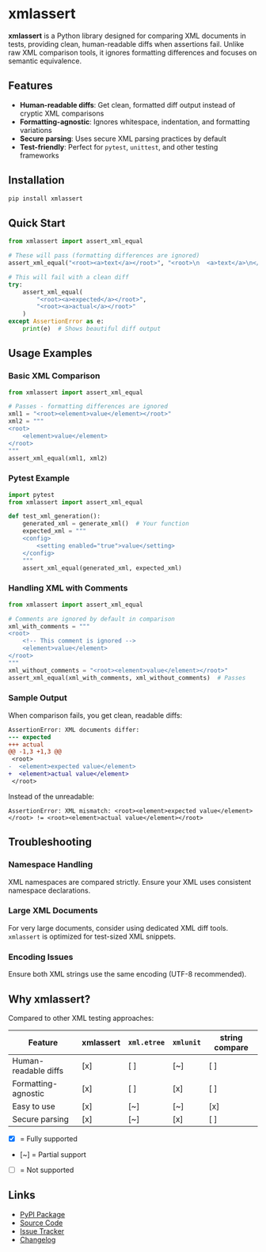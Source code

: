 # xmlassert

**xmlassert** is a Python library designed for comparing XML documents in tests,
providing clean,
human-readable diffs when assertions fail.
Unlike raw XML comparison tools,
it ignores formatting differences and focuses on semantic equivalence.

## Features

- **Human-readable diffs**: Get clean, formatted diff output instead of cryptic XML comparisons
- **Formatting-agnostic**: Ignores whitespace, indentation, and formatting variations
- **Secure parsing**: Uses secure XML parsing practices by default
- **Test-friendly**: Perfect for `pytest`, `unittest`, and other testing frameworks

## Installation

```bash
pip install xmlassert
```

## Quick Start

``` python
from xmlassert import assert_xml_equal

# These will pass (formatting differences are ignored)
assert_xml_equal("<root><a>text</a></root>", "<root>\n  <a>text</a>\n</root>")

# This will fail with a clean diff
try:
    assert_xml_equal(
        "<root><a>expected</a></root>",
        "<root><a>actual</a></root>"
    )
except AssertionError as e:
    print(e)  # Shows beautiful diff output
```


## Usage Examples

### Basic XML Comparison

``` python
from xmlassert import assert_xml_equal

# Passes - formatting differences are ignored
xml1 = "<root><element>value</element></root>"
xml2 = """
<root>
    <element>value</element>
</root>
"""
assert_xml_equal(xml1, xml2)
```


### Pytest Example

``` python
import pytest
from xmlassert import assert_xml_equal

def test_xml_generation():
    generated_xml = generate_xml()  # Your function
    expected_xml = """
    <config>
        <setting enabled="true">value</setting>
    </config>
    """
    assert_xml_equal(generated_xml, expected_xml)
```


### Handling XML with Comments

``` python
from xmlassert import assert_xml_equal

# Comments are ignored by default in comparison
xml_with_comments = """
<root>
    <!-- This comment is ignored -->
    <element>value</element>
</root>
"""
xml_without_comments = "<root><element>value</element></root>"
assert_xml_equal(xml_with_comments, xml_without_comments)  # Passes
```

### Sample Output

When comparison fails, you get clean, readable diffs:

``` diff
AssertionError: XML documents differ:
--- expected
+++ actual
@@ -1,3 +1,3 @@
 <root>
-  <element>expected value</element>
+  <element>actual value</element>
 </root>
```

Instead of the unreadable:
```
AssertionError: XML mismatch: <root><element>expected value</element></root> != <root><element>actual value</element></root>
```

## Troubleshooting

### Namespace Handling
XML namespaces are compared strictly.
Ensure your XML uses consistent namespace declarations.

### Large XML Documents
For very large documents, consider using dedicated XML diff tools.
`xmlassert` is optimized for test-sized XML snippets.

### Encoding Issues
Ensure both XML strings use the same encoding (UTF-8 recommended).


## Why xmlassert?

Compared to other XML testing approaches:

| Feature | xmlassert | `xml.etree` | `xmlunit` | string compare |
|---------|-----------|-------------|-----------|----------------|
| Human-readable diffs | [x] | [ ] | [~] | [ ] |
| Formatting-agnostic | [x] | [ ] | [x] | [ ] |
| Easy to use | [x] | [~] | [~] | [x] |
| Secure parsing | [x] | [~] | [x] | [ ] |

- [x] = Fully supported
- [~] = Partial support
- [ ] = Not supported

## Links

- [PyPI Package](https://pypi.org/project/xmlassert/)
- [Source Code](https://github.com/ivanovmg/xmlassert)
- [Issue Tracker](https://github.com/ivanovmg/xmlassert/issues)
- [Changelog](CHANGELOG.md)
